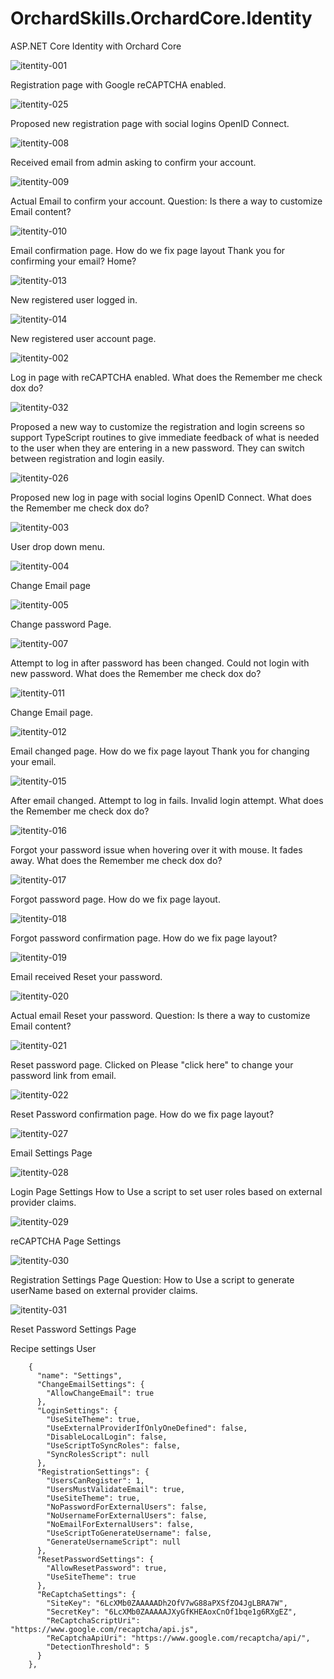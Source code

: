 # OrchardSkills.OrchardCore.Identity

ASP.NET Core Identity with Orchard Core

![itentity-001](https://user-images.githubusercontent.com/59172485/90955719-2f8b0780-e43d-11ea-8582-f592406f6df3.png)

Registration page with Google reCAPTCHA enabled.



![itentity-025](https://user-images.githubusercontent.com/59172485/90955744-3580e880-e43d-11ea-9a5b-c934b0f988d6.png)

Proposed new registration page with social logins OpenID Connect.




![itentity-008](https://user-images.githubusercontent.com/59172485/90955726-31ed6180-e43d-11ea-86dc-96d667f6df97.png)

Received email from admin asking to confirm your account.



![itentity-009](https://user-images.githubusercontent.com/59172485/90955727-31ed6180-e43d-11ea-97c8-bc9dc9c31cd5.png)

Actual Email  to confirm your account. Question: Is there a way to customize Email content?



![itentity-010](https://user-images.githubusercontent.com/59172485/90955728-3285f800-e43d-11ea-98e4-f0b236967b58.png)

Email confirmation page. How do we fix page layout Thank you for confirming your email? Home?




![itentity-013](https://user-images.githubusercontent.com/59172485/90955731-331e8e80-e43d-11ea-85a3-98c658942b89.png)

New registered user logged in.



![itentity-014](https://user-images.githubusercontent.com/59172485/90955732-331e8e80-e43d-11ea-82c5-8c259473ac80.png)

New registered user account page.




![itentity-002](https://user-images.githubusercontent.com/59172485/90955720-30239e00-e43d-11ea-9a27-fb83ba07e407.png)

Log in page with reCAPTCHA enabled. What does the Remember me check dox do?



![itentity-032](https://user-images.githubusercontent.com/59172485/90959534-ed6fbf00-e458-11ea-8321-27af42535210.png)



Proposed a new way to customize the registration and login screens so support TypeScript routines to give immediate feedback of what is needed to the user when they are entering in a new password. They can switch between registration and login easily.




![itentity-026](https://user-images.githubusercontent.com/59172485/90955745-3580e880-e43d-11ea-90fa-1eb5f0acc3c1.png)

Proposed new log in page with social logins OpenID Connect. What does the Remember me check dox do?



![itentity-003](https://user-images.githubusercontent.com/59172485/90955721-30239e00-e43d-11ea-9374-4b8c933c7541.png)

User drop down menu.



![itentity-004](https://user-images.githubusercontent.com/59172485/90955722-30bc3480-e43d-11ea-9aa0-0dea49456453.png)

Change Email page



![itentity-005](https://user-images.githubusercontent.com/59172485/90955723-3154cb00-e43d-11ea-925a-6f6d7a346931.png)

Change password Page.




![itentity-007](https://user-images.githubusercontent.com/59172485/90955725-3154cb00-e43d-11ea-956a-82004da3cc40.png)

Attempt to log in after password has been changed. Could not login with new password. What does the Remember me check dox do?




![itentity-011](https://user-images.githubusercontent.com/59172485/90955729-3285f800-e43d-11ea-98ec-30aaf4d732de.png)

Change Email page.



![itentity-012](https://user-images.githubusercontent.com/59172485/90955730-3285f800-e43d-11ea-9fa9-3151c85e4b2f.png)

Email changed page. How do we fix page layout Thank you for changing your email.



![itentity-015](https://user-images.githubusercontent.com/59172485/90955733-331e8e80-e43d-11ea-877a-065ff0dd07d1.png)

After email changed. Attempt to log in fails. Invalid login attempt. What does the Remember me check dox do?



![itentity-016](https://user-images.githubusercontent.com/59172485/90955734-33b72500-e43d-11ea-9896-2a80de1402ee.png)

Forgot your password issue when hovering over it with mouse. It fades away. What does the Remember me check dox do?



![itentity-017](https://user-images.githubusercontent.com/59172485/90955735-33b72500-e43d-11ea-91a1-e0395cbcfc41.png)

Forgot password page. How do we fix page layout.



![itentity-018](https://user-images.githubusercontent.com/59172485/90955736-33b72500-e43d-11ea-801b-63d346c215c4.png)

Forgot password confirmation page. How do we fix page layout?



![itentity-019](https://user-images.githubusercontent.com/59172485/90955737-344fbb80-e43d-11ea-8a1c-4f66eb251383.png)

Email received Reset your password.



![itentity-020](https://user-images.githubusercontent.com/59172485/90955738-344fbb80-e43d-11ea-926f-f3d4542b1cc6.png)

Actual email Reset your password. Question: Is there a way to customize Email content?



![itentity-021](https://user-images.githubusercontent.com/59172485/90955740-34e85200-e43d-11ea-8b67-06389ee49d8d.png)

Reset password page. Clicked on Please "click here" to change your password link from email.



![itentity-022](https://user-images.githubusercontent.com/59172485/90955741-34e85200-e43d-11ea-9f94-74b6d1e773e7.png)

Reset Password confirmation page. How do we fix page layout?

![itentity-027](https://user-images.githubusercontent.com/59172485/90958438-cfeb2700-e451-11ea-88b4-5f455b1f2f8e.png)

Email Settings Page


![itentity-028](https://user-images.githubusercontent.com/59172485/90958439-d083bd80-e451-11ea-96a9-2eb8dafc2690.png)

Login Page Settings How to Use a script to set user roles based on external provider claims.



![itentity-029](https://user-images.githubusercontent.com/59172485/90958441-d083bd80-e451-11ea-878c-b305f5450860.png)

reCAPTCHA Page Settings



![itentity-030](https://user-images.githubusercontent.com/59172485/90958442-d11c5400-e451-11ea-94f6-cbaf6cc56262.png)

Registration Settings Page Question: How to Use a script to generate userName based on external provider claims.



![itentity-031](https://user-images.githubusercontent.com/59172485/90958443-d11c5400-e451-11ea-9645-6e8c084ebc02.png)

Reset Password Settings Page



Recipe settings User

```
    {
      "name": "Settings",
      "ChangeEmailSettings": {
        "AllowChangeEmail": true
      },
      "LoginSettings": {
        "UseSiteTheme": true,
        "UseExternalProviderIfOnlyOneDefined": false,
        "DisableLocalLogin": false,
        "UseScriptToSyncRoles": false,
        "SyncRolesScript": null
      },
      "RegistrationSettings": {
        "UsersCanRegister": 1,
        "UsersMustValidateEmail": true,
        "UseSiteTheme": true,
        "NoPasswordForExternalUsers": false,
        "NoUsernameForExternalUsers": false,
        "NoEmailForExternalUsers": false,
        "UseScriptToGenerateUsername": false,
        "GenerateUsernameScript": null
      },
      "ResetPasswordSettings": {
        "AllowResetPassword": true,
        "UseSiteTheme": true
      },
      "ReCaptchaSettings": {
        "SiteKey": "6LcXMb0ZAAAAADh2OfV7wG88aPXSfZO4JgLBRA7W",
        "SecretKey": "6LcXMb0ZAAAAAJXyGfKHEAoxCnOf1bqe1g6RXgEZ",
        "ReCaptchaScriptUri": "https://www.google.com/recaptcha/api.js",
        "ReCaptchaApiUri": "https://www.google.com/recaptcha/api/",
        "DetectionThreshold": 5
      }
    },
```

